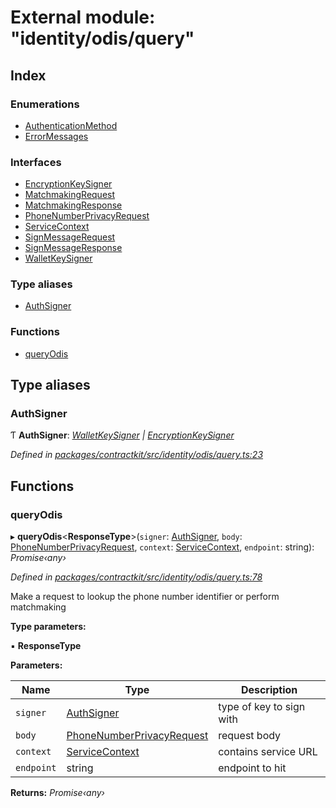 # External module: "identity/odis/query"

## Index

### Enumerations

* [AuthenticationMethod](../enums/_identity_odis_query_.authenticationmethod.md)
* [ErrorMessages](../enums/_identity_odis_query_.errormessages.md)

### Interfaces

* [EncryptionKeySigner](../interfaces/_identity_odis_query_.encryptionkeysigner.md)
* [MatchmakingRequest](../interfaces/_identity_odis_query_.matchmakingrequest.md)
* [MatchmakingResponse](../interfaces/_identity_odis_query_.matchmakingresponse.md)
* [PhoneNumberPrivacyRequest](../interfaces/_identity_odis_query_.phonenumberprivacyrequest.md)
* [ServiceContext](../interfaces/_identity_odis_query_.servicecontext.md)
* [SignMessageRequest](../interfaces/_identity_odis_query_.signmessagerequest.md)
* [SignMessageResponse](../interfaces/_identity_odis_query_.signmessageresponse.md)
* [WalletKeySigner](../interfaces/_identity_odis_query_.walletkeysigner.md)

### Type aliases

* [AuthSigner](_identity_odis_query_.md#authsigner)

### Functions

* [queryOdis](_identity_odis_query_.md#queryodis)

## Type aliases

###  AuthSigner

Ƭ **AuthSigner**: *[WalletKeySigner](../interfaces/_identity_odis_query_.walletkeysigner.md) | [EncryptionKeySigner](../interfaces/_identity_odis_query_.encryptionkeysigner.md)*

*Defined in [packages/contractkit/src/identity/odis/query.ts:23](https://github.com/celo-org/celo-monorepo/blob/master/packages/contractkit/src/identity/odis/query.ts#L23)*

## Functions

###  queryOdis

▸ **queryOdis**<**ResponseType**>(`signer`: [AuthSigner](_identity_odis_query_.md#authsigner), `body`: [PhoneNumberPrivacyRequest](../interfaces/_identity_odis_query_.phonenumberprivacyrequest.md), `context`: [ServiceContext](../interfaces/_identity_odis_query_.servicecontext.md), `endpoint`: string): *Promise‹any›*

*Defined in [packages/contractkit/src/identity/odis/query.ts:78](https://github.com/celo-org/celo-monorepo/blob/master/packages/contractkit/src/identity/odis/query.ts#L78)*

Make a request to lookup the phone number identifier or perform matchmaking

**Type parameters:**

▪ **ResponseType**

**Parameters:**

Name | Type | Description |
------ | ------ | ------ |
`signer` | [AuthSigner](_identity_odis_query_.md#authsigner) | type of key to sign with |
`body` | [PhoneNumberPrivacyRequest](../interfaces/_identity_odis_query_.phonenumberprivacyrequest.md) | request body |
`context` | [ServiceContext](../interfaces/_identity_odis_query_.servicecontext.md) | contains service URL |
`endpoint` | string | endpoint to hit  |

**Returns:** *Promise‹any›*

